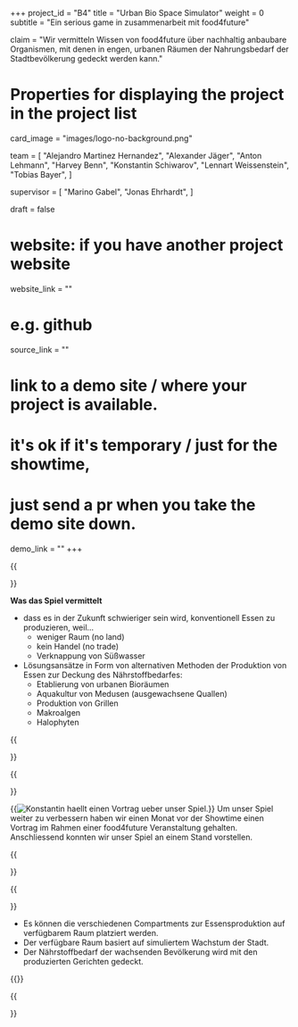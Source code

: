 +++
project_id = "B4"
title = "Urban Bio Space Simulator"
weight = 0
subtitle = "Ein serious game in zusammenarbeit mit food4future"

claim = "Wir vermitteln Wissen von food4future über nachhaltig anbaubare Organismen, mit denen in engen, urbanen Räumen der Nahrungsbedarf der Stadtbevölkerung gedeckt werden kann."

# Properties for displaying the project in the project list
card_image = "images/logo-no-background.png"

team = [
    "Alejandro Martinez Hernandez",
    "Alexander Jäger",
	"Anton Lehmann",
	"Harvey Benn",
	"Konstantin Schiwarov",
	"Lennart Weissenstein",
	"Tobias Bayer",
]

supervisor = [
    "Marino Gabel",
    "Jonas Ehrhardt",
]

draft = false

# website: if you have another project website
website_link = ""

# e.g. github
source_link = ""

# link to a demo site / where your project is available.
# it's ok if it's temporary / just for the showtime, 
# just send a pr when you take the demo site down.
demo_link = ""
+++

{{<section title="Ziel des Spiels">}}

**Was das Spiel vermittelt**

- dass es in der Zukunft schwieriger sein wird, konventionell Essen zu produzieren, weil...
    - weniger Raum (no land)
    - kein Handel (no trade)
    - Verknappung von Süßwasser
- Lösungsansätze in Form von alternativen Methoden der Produktion von Essen zur Deckung des Nährstoffbedarfes:
    - Etablierung von urbanen Bioräumen
    - Aquakultur von Medusen (ausgewachsene Quallen)
    - Produktion von Grillen
    - Makroalgen
    - Halophyten

{{</section>}} 

{{<section title="Vortrag vor Fachpublikum">}}

{{<image src="images/konsti.jpg" alt="Konstantin haellt einen Vortrag ueber unser Spiel.">}}
Um unser Spiel weiter zu verbessern haben wir einen Monat vor der Showtime einen Vortrag im Rahmen einer food4future Veranstaltung gehalten.
Anschliessend konnten wir unser Spiel an einem Stand vorstellen.

{{</section>}} 

{{<section title="Gameplay">}}

- Es können die verschiedenen Compartments zur Essensproduktion auf verfügbarem Raum platziert werden.
- Der verfügbare Raum basiert auf simuliertem Wachstum der Stadt.
- Der Nährstoffbedarf der wachsenden Bevölkerung wird mit den produzierten Gerichten gedeckt.

{{<mediathek id="7073e444b50d919c9e7ad631092ddec8">}}

{{</section>}} 


